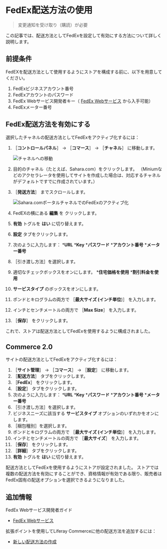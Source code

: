 # FedEx配送方法の使用

> 変更通知を受け取り（購読）が必要

この記事では、配送方法としてFedExを設定して有効にする方法について詳しく説明します。

<a name="prerequisites" />

## 前提条件

FedEXを配送方法として使用するようにストアを構成する前に、以下を用意してください。

1. FedExビジネスアカウント番号
1. FedExアカウントのパスワード
1. FedEx Webサービス開発者キー（ [FedEx Webサービス](https://www.fedex.com/en-us/developer/web-services.html) から入手可能）
1. FedExメーター番号

<a name="activate-the-fedex-shipping-method" />

## FedEx配送方法を有効にする

選択したチャネルの配送方法としてFedExをアクティブ化するには：

1. ［**コントロールパネル**］ → ［**コマース**］ → ［**チャネル**］ に移動します。

    ![チャネルへの移動](./using-the-fedex-shipping-method/images/01.png)

1. 目的のチャネル（たとえば、Sahara.com）をクリックします。 （Miniumなどのアクセラレータを使用してサイトを作成した場合は、対応するチャネルがデフォルトですでに作成されています。）
1. ［**発送方法**］ までスクロールします。

    ![Sahara.comポータルチャネルでのFedExのアクティブ化](./using-the-fedex-shipping-method/images/02.png)

1. FedEXの横にある **編集** を クリックします。
1. **有効** トグルを **はい** に切り替えます。
1. **設定** タブをクリックします。
1. 次のように入力します：
    ***URL**
    ***Key**
    ***パスワード**
    ***アカウント番号**
    ***メーター番号**
1. ［引き渡し方法］を選択します。
1. 適切なチェックボックスをオンにします。
    ***住宅価格を使用**
    ***割引料金を使用**
1. **サービスタイプ** のボックスをオンにします。
1. ポンドとキログラムの両方で ［**最大サイズ (インチ単位**)］ を入力します。
1. インチとセンチメートルの両方で ［**Max Size**］ を入力します。
1. ［**保存**］ をクリックします。

これで、ストアは配送方法としてFedExを使用するように構成されました。

## Commerce 2.0

サイトの配送方法としてFedExをアクティブ化するには：

1. ［**サイト管理**］ → ［**コマース**］ → ［**設定**］ に移動します。
1. ［**配送方法**］ タブをクリックします。
1. ［**FedEx**］ をクリックします。
1. ［**設定**］ タブをクリックします。
1. 次のように入力します：
    ***URL**
    ***Key**
    ***パスワード**
    ***アカウント番号**
    ***メーター番号**
1. ［引き渡し方法］を選択します。
1. ビジネスニーズに該当する **サービスタイプ** オプションのいずれかをオンにします。
1. ［梱包種別］を選択します。
1. ポンドとキログラムの両方で ［**最大サイズ (インチ単位**)］ を入力します。
1. インチとセンチメートルの両方で ［**最大サイズ**］ を入力します。
1. ［**保存**］ をクリックします。
1. ［**詳細**］ タブをクリックします。
1. **有効** トグルを **はい** に切り替えます。

配送方法としてFedExを使用するようにストアが設定されました。 ストアでは複数の配送方法を有効にすることができ、資格情報が有効である限り、販売者はFedEx固有の配送オプションを選択できるようになりました。

<a name="additional-information" />

## 追加情報

FedEx Webサービス開発者ガイド

* [FedEx Webサービス](https://www.fedex.com/en-us/developer/web-services.html)

拡張ポイントを使用してLiferay Commerceに他の配送方法を追加するには：

* [新しい配送方法の作成](https://help.liferay.com/hc/en-us/articles/360020751831)
